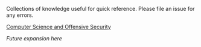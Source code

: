 Collections of knowledge useful for quick reference. Please file an issue for any errors. 

[Computer Science and Offensive Security](/knowledge-base/cs-ctf/)

*Future expansion here*
